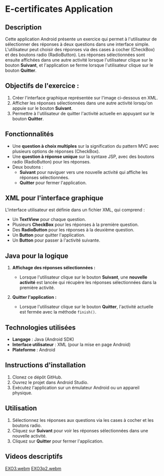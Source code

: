 # E-certificates Application

## Description
Cette application Android présente un exercice qui permet à l'utilisateur de sélectionner des réponses à deux questions dans une interface simple. L'utilisateur peut choisir des réponses via des cases à cocher (CheckBox) et des boutons radio (RadioButton). Les réponses sélectionnées sont ensuite affichées dans une autre activité lorsque l'utilisateur clique sur le bouton **Suivant**, et l'application se ferme lorsque l'utilisateur clique sur le bouton **Quitter**.

## Objectifs de l'exercice :
1. Créer l'interface graphique représentée sur l'image ci-dessous en XML.
2. Afficher les réponses sélectionnées dans une autre activité lorsqu'on appuie sur le bouton **Suivant**.
3. Permettre à l'utilisateur de quitter l'activité actuelle en appuyant sur le bouton **Quitter**.

## Fonctionnalités
- Une **question à choix multiples** sur la signification du pattern MVC avec plusieurs options de réponses (CheckBox).
- Une **question à réponse unique** sur la syntaxe JSP, avec des boutons radio (RadioButton) pour les réponses.
- Deux boutons :
  - **Suivant** pour naviguer vers une nouvelle activité qui affiche les réponses sélectionnées.
  - **Quitter** pour fermer l'application.

## XML pour l'interface graphique

L'interface utilisateur est définie dans un fichier XML, qui comprend :
- Un **TextView** pour chaque question.
- Plusieurs **CheckBox** pour les réponses à la première question.
- Des **RadioButton** pour les réponses à la deuxième question.
- Un **Button** pour quitter l'application.
- Un **Button** pour passer à l'activité suivante.

## Java pour la logique

1. **Affichage des réponses sélectionnées :**
   - Lorsque l'utilisateur clique sur le bouton **Suivant**, une **nouvelle activité** est lancée qui récupère les réponses sélectionnées dans la première activité.
  
2. **Quitter l'application :**
   - Lorsque l'utilisateur clique sur le bouton **Quitter**, l'activité actuelle est fermée avec la méthode `finish()`.


## Technologies utilisées
- **Langage** : Java (Android SDK)
- **Interface utilisateur** : XML (pour la mise en page Android)
- **Plateforme** : Android

## Instructions d'installation
1. Clonez ce dépôt GitHub.
2. Ouvrez le projet dans Android Studio.
3. Exécutez l'application sur un émulateur Android ou un appareil physique.

## Utilisation
1. Sélectionnez les réponses aux questions via les cases à cocher et les boutons radio.
2. Cliquez sur **Suivant** pour voir les réponses sélectionnées dans une nouvelle activité.
3. Cliquez sur **Quitter** pour fermer l'application.

## Videos descriptifs
[EXO3.webm](https://github.com/user-attachments/assets/1f225502-0095-411a-9200-aab1a6286ed0)
[EXO3p2.webm](https://github.com/user-attachments/assets/d65eb3a4-da70-4345-bc3b-6d85fed973f7)

